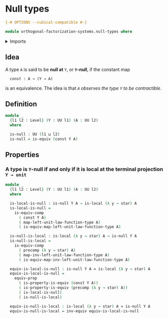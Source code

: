 # Null types

```agda
{-# OPTIONS --cubical-compatible #-}

module orthogonal-factorization-systems.null-types where
```

<details><summary>Imports</summary>

```agda
open import foundation.constant-maps
open import foundation.equivalences
open import foundation.function-types
open import foundation.propositions
open import foundation.type-arithmetic-unit-type
open import foundation.unit-type
open import foundation.universe-levels

open import orthogonal-factorization-systems.local-types
```

</details>

## Idea

A type `A` is said to be **null at** `Y`, or **`Y`-null**, if the constant map

```text
  const : A → (Y → A)
```

is an equivalence. The idea is that _`A` observes the type `Y` to be
contractible_.

## Definition

```agda
module _
  {l1 l2 : Level} (Y : UU l1) (A : UU l2)
  where

  is-null : UU (l1 ⊔ l2)
  is-null = is-equiv (const Y A)
```

## Properties

### A type is `Y`-null if and only if it is local at the terminal projection `Y → unit`

```agda
module _
  {l1 l2 : Level} (Y : UU l1) (A : UU l2)
  where

  is-local-is-null : is-null Y A → is-local (λ y → star) A
  is-local-is-null =
    is-equiv-comp
      ( const Y A)
      ( map-left-unit-law-function-type A)
      ( is-equiv-map-left-unit-law-function-type A)

  is-null-is-local : is-local (λ y → star) A → is-null Y A
  is-null-is-local =
    is-equiv-comp
      ( precomp (λ y → star) A)
      ( map-inv-left-unit-law-function-type A)
      ( is-equiv-map-inv-left-unit-law-function-type A)

  equiv-is-local-is-null : is-null Y A ≃ is-local (λ y → star) A
  equiv-is-local-is-null =
    equiv-prop
      ( is-property-is-equiv (const Y A))
      ( is-property-is-equiv (precomp (λ y → star) A))
      ( is-local-is-null)
      ( is-null-is-local)

  equiv-is-null-is-local : is-local (λ y → star) A ≃ is-null Y A
  equiv-is-null-is-local = inv-equiv equiv-is-local-is-null
```
